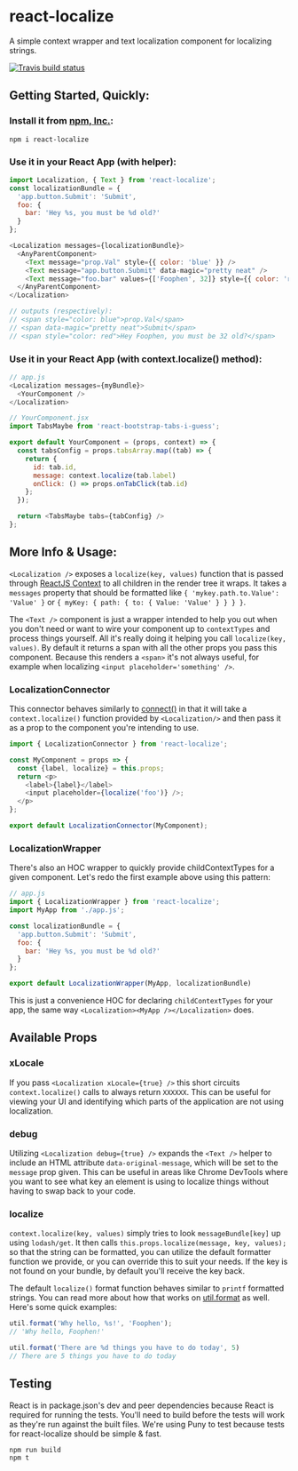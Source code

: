 # react-localize
A simple context wrapper and text localization component for localizing strings.

[![Travis build status](http://img.shields.io/travis/sprjr/react-localize.svg?style=flat)](https://travis-ci.org/sprjr/react-localize/)

## Getting Started, Quickly:

### Install it from [npm, Inc.](http://www.npmjs.org):
`npm i react-localize`

### Use it in your React App (with <Text /> helper):

```js
import Localization, { Text } from 'react-localize';
const localizationBundle = {
  'app.button.Submit': 'Submit',
  foo: {
    bar: 'Hey %s, you must be %d old?'
  }
};

<Localization messages={localizationBundle}>
  <AnyParentComponent>
    <Text message="prop.Val" style={{ color: 'blue' }} />
    <Text message="app.button.Submit" data-magic="pretty neat" />
    <Text message="foo.bar" values={['Foophen', 32]} style={{ color: 'red' }} />
  </AnyParentComponent>
</Localization>

// outputs (respectively):
// <span style="color: blue">prop.Val</span>
// <span data-magic="pretty neat">Submit</span>
// <span style="color: red">Hey Foophen, you must be 32 old?</span>
```

### Use it in your React App (with context.localize() method):

```js
// app.js
<Localization messages={myBundle}>
  <YourComponent />
</Localization>

// YourComponent.jsx
import TabsMaybe from 'react-bootstrap-tabs-i-guess';

export default YourComponent = (props, context) => {
  const tabsConfig = props.tabsArray.map((tab) => {
    return {
      id: tab.id,
      message: context.localize(tab.label)
      onClick: () => props.onTabClick(tab.id)
    };
  });

  return <TabsMaybe tabs={tabConfig} />
};
```

## More Info & Usage:
`<Localization />` exposes a `localize(key, values)` function that is passed through [ReactJS Context](https://facebook.github.io/react/docs/context.html) to all children in the render tree it wraps. It takes a `messages` property that should be formatted like `{ 'mykey.path.to.Value': 'Value' }` or `{ myKey: { path: { to: { Value: 'Value' } } } }`.

The `<Text />` component is just a wrapper intended to help you out when you don't need or want to wire your component up to `contextTypes` and process things yourself. All it's really doing it helping you call `localize(key, values)`. By default it returns a span with all the other props you pass this component. Because this renders a `<span>` it's not always useful, for example when localizing `<input placeholder='something' />`.

### LocalizationConnector
This connector behaves similarly to [connect()](https://github.com/reactjs/react-redux/blob/master/docs/api.md#connectmapstatetoprops-mapdispatchtoprops-mergeprops-options) in that it will take a `context.localize()` function provided by `<Localization/>` and then pass it as a prop to the component you're intending to use.

```js
import { LocalizationConnector } from 'react-localize';

const MyComponent = props => {
  const {label, localize} = this.props;
  return <p>
    <label>{label}</label>
    <input placeholder={localize('foo')} />;
  </p>
};

export default LocalizationConnector(MyComponent);
```

### LocalizationWrapper
There's also an HOC wrapper to quickly provide childContextTypes for a given component. Let's redo the first example above using this pattern:

```js
// app.js
import { LocalizationWrapper } from 'react-localize';
import MyApp from './app.js';

const localizationBundle = {
  'app.button.Submit': 'Submit',
  foo: {
    bar: 'Hey %s, you must be %d old?'
  }
};

export default LocalizationWrapper(MyApp, localizationBundle)
```

This is just a convenience HOC for declaring `childContextTypes` for your app, the same way `<Localization><MyApp /></Localization>` does.


## Available Props

### xLocale
If you pass `<Localization xLocale={true} />` this short circuits `context.localize()` calls to always return `XXXXXX`. This can be useful for viewing your UI and identifying which parts of the application are not using localization.

### debug
Utilizing `<Localization debug={true} />` expands the `<Text />` helper to include an HTML attribute `data-original-message`, which will be set to the `message` prop given. This can be useful in areas like Chrome DevTools where you want to see what key an element is using to localize things without having to swap back to your code.

### localize
`context.localize(key, values)` simply tries to look `messageBundle[key]` up using `lodash/get`. It then calls `this.props.localize(message, key, values);` so that the string can be formatted, you can utilize the default formatter function we provide, or you can override this to suit your needs. If the key is not found on your bundle, by default you'll receive the key back.

The default `localize()` format function behaves similar to `printf` formatted strings. You can read more about how that works on [util.format](https://nodejs.org/api/util.html#util_util_format_format) as well. Here's some quick examples:

```js
util.format('Why hello, %s!', 'Foophen');
// 'Why hello, Foophen!'

util.format('There are %d things you have to do today', 5)
// There are 5 things you have to do today
```

## Testing
React is in package.json's dev and peer dependencies because React is required for running the tests. You'll need to build before the tests will work as they're run against the built files. We're using Puny to test because tests for react-localize should be simple & fast.

```sh
npm run build
npm t
```
